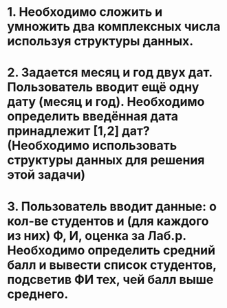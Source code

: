 # 1. Необходимо сложить и умножить два комплексных числа используя структуры данных.

# 2. Задается месяц и год двух дат. Пользователь вводит ещё одну дату (месяц и год). Необходимо определить введённая дата принадлежит [1,2] дат? (Необходимо использовать структуры данных для решения этой задачи)

# 3. Пользователь вводит данные: о кол-ве студентов и (для каждого из них) Ф, И, оценка за Лаб.р. Необходимо определить средний балл и вывести список студентов, подсветив ФИ тех, чей балл выше среднего.
